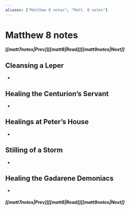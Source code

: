 ```yaml
---
aliases: ["Matthew 8 notes", "Matt. 8 notes"]
---
```

# Matthew 8 notes
##### <span class=arrow-left></span>[[matt7notes|Prev]]<span class=navigation-separator></span>[[matt8|Read]]<span class=navigation-separator></span>[[matt9notes|Next]]<span class=arrow-right></span>
## Cleansing a Leper
- 
## Healing the Centurion’s Servant
- 
## Healings at Peter’s House
- 
## Stilling of a Storm
- 
## Healing the Gadarene Demoniacs
- 
##### <span class=arrow-left></span>[[matt7notes|Prev]]<span class=navigation-separator></span>[[matt8|Read]]<span class=navigation-separator></span>[[matt9notes|Next]]<span class=arrow-right></span>